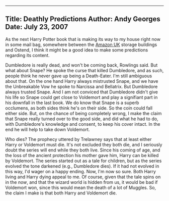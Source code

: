 -----
Title:  Deathly Predictions
Author: Andy Georges
Date: July 23, 2007
-----







As the next Harry Potter book that is making its way to my house right
now in some mail bag, somewhere between the [Amazon
UK](http://amazon.co.uk/) storage buildings and Ostend, I think it might
be a good idea to make some predictions regarding its content.


Dumbledore is really dead, and won't be coming back, Rowlings said. But
what about Snape? He spoke the curse that killed Dumbledore, and as
such, people think he never gave up being a Death-Eater. I'm still
ambiguous about that. On the one hand Harry always mistrusted Snape, and
we have the Unbreakable Vow he spoke to Narcissa and Bellatrix. But
Dumbledore always trusted Snape. And I am not conviced that Dumbledore
didn't give his life so Snape could get close to Voldemort and play a
signifiant part in his downfall in the last book. We do know that Snape
is a superb occlumens, as both sides think he's on their side. So the
coin could fall either side. But, on the chance of being completely
wrong, I make the claim that Snape really turned over to the good side,
and did what he had to do, with Dumbledore's knowledge and consent, to
keep his cover intact. In the end he will help to take down Voldemort.


Who dies? The prophecy uttered by Trelawney says that at least either
Harry or Voldemort must die. It's not excluded they both die, and I
seriously doubt the series will end while they both live. Since his
coming of age, and the loss of the ancient protection his mother gave
him, Harry can be killed by Voldemort. The series started out as a tale
for children, but as the series evolved the tone darkened (e.g.,
Dumbledore dies). If it had not evolved in this way, I'd wager on a
happy ending. Now, I'm now so sure. Both Harry living and Harry dying
appeal to me. Of course, given that the tale spins on in the *now*, and
that the wizard world is hidden from us, it would be bad if Voldemort
won, since this would mean the death of a lot of Muggles. So, the claim
I make is that both Harry and Voldemort die.




